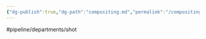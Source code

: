 ```yaml
---
{"dg-publish":true,"dg-path":"compositing.md","permalink":"/compositing/","hide":true}
---
```


#pipeline/departments/shot 